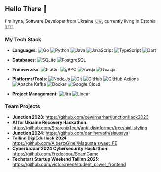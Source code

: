 ## Hello There 👋

I'm Iryna, Software Developer from Ukraine 🇺🇦, currently living in Estonia 🇪🇪.

### My Tech Stack
- **Languages**: ![Go](https://img.shields.io/badge/Go-2F4F4F?logo=go&logoColor=00ADD8)
![Python](https://img.shields.io/badge/Python-E0FFFF?logo=python&logoColor=3776AB)
![Java](https://img.shields.io/badge/Java-E0FFFF?logo=openjdk&logoColor=007396)
![JavaScript](https://img.shields.io/badge/JavaScript-2F4F4F?logo=javascript&logoColor=F7DF1E)
![TypeScript](https://img.shields.io/badge/TypeScript-E0FFFF?logo=typescript&logoColor=3178C6)
![Dart](https://img.shields.io/badge/Dart-E0FFFF?logo=dart&logoColor=0175C2)

- **Databases**: ![SQLite](https://img.shields.io/badge/SQLite-FFFACD?logo=sqlite&logoColor=003B57)
![PostgreSQL](https://img.shields.io/badge/PostgreSQL-FFFACD?logo=postgresql&logoColor=336791)
- **Frameworks**: ![Flutter](https://img.shields.io/badge/Flutter-B0E0E6?logo=flutter&logoColor=02569B)
![gRPC](https://img.shields.io/badge/gRPC-Protocol%20Buffers-D8BFD8)
![Vue.js](https://img.shields.io/badge/Vue.js-505050?logo=vuedotjs&logoColor=4FC08D)
![Next.js](https://img.shields.io/badge/Next.js-505050?logo=nextdotjs&logoColor=FFFFFF)
- **Platforms/Tools**: ![Node.Js](https://img.shields.io/badge/Node.js-339933?style=flat&logo=node.js&logoColor=white)
![Git](https://img.shields.io/badge/Git-FFF8DC?logo=git&logoColor=F05032)
![GitHub](https://img.shields.io/badge/GitHub-505050?logo=github&logoColor=FFFFFF)
![GitHub Actions](https://img.shields.io/badge/GitHub%20Actions-E0FFFF?logo=githubactions&logoColor=2088FF)
![Apache Kafka](https://img.shields.io/badge/Kafka-E0FFFF?logo=apachekafka&logoColor=231F20)
![Docker](https://img.shields.io/badge/Docker-E0FFFF?logo=docker&logoColor=2496ED)
![Google Cloud](https://img.shields.io/badge/Google%20Cloud-E0FFFF?logo=googlecloud&logoColor=4285F4)
- **Project Management**: ![Jira](https://img.shields.io/badge/Jira-FFF8DC?logo=jira&logoColor=0052CC)
![Linear](https://img.shields.io/badge/Linear-FFF8DC?logo=linear&logoColor=000000)

### Team Projects
- **Junction 2023**: https://github.com/cewinharhar/junctionHack2023
- **AI for Ukraine Recovery Hackathon**: https://github.com/SparonixTech/anti-disinformer/tree/hint-styling
- **Junction 2024**: https://github.com/danihorvath/sisusays
- **Tallinn DigiEduHack 2024**: https://github.com/AlbertoGinel/Magusta_sweet_FE
- **Cyberbazaar 2024 Cybersecurity Hackathon**: https://github.com/Fredoooou/ScamGame
- **Techstars Startup Weekend Tallinn 2025**: https://github.com/victorcreed/student_power_frontend
<!--
**veliryna/veliryna** is a ✨ _special_ ✨ repository because its `README.md` (this file) appears on your GitHub profile.

Here are some ideas to get you started:

- 🔭 I’m currently working on ...
- 🌱 I’m currently learning ...
- 👯 I’m looking to collaborate on ...
- 🤔 I’m looking for help with ...
- 💬 Ask me about ...
- 📫 How to reach me: ...
- 😄 Pronouns: ...
- ⚡ Fun fact: ...
-->
